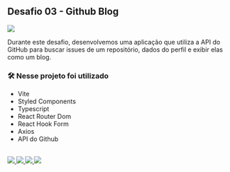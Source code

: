 ## Desafio 03 - Github Blog
<img src="https://user-images.githubusercontent.com/71772559/184001699-6ccc6082-3a1e-46ef-b7cc-908667f0d90d.png" align="center" />

Durante este desafio, desenvolvemos uma aplicação que utiliza a API do GitHub para buscar issues de um repositório, dados do perfil e exibir elas como um blog.

### 🛠️ Nesse projeto foi utilizado

* Vite
* Styled Components
* Typescript
* React Router Dom
* React Hook Form
* Axios
* API do Github

<br />

<a href="https://github-blog-gbdev13.vercel.app/" target="_blank">
<img src="https://user-images.githubusercontent.com/71772559/178192066-d52e0cf7-906e-4baa-80f3-4b49dde153c0.png" />
</a>

<a href="https://youtu.be/Vn0CbXsUwgQ" target="_blank">
<img src="https://user-images.githubusercontent.com/71772559/178192139-14eae3e0-490d-412d-a072-8f622f047d2c.png" />
</a>

<a href="/github-blog" target="_blank">
<img src="https://user-images.githubusercontent.com/71772559/178192378-234b9c46-7e31-47fb-8ddf-245617d8b198.png" />
</a>

<a href="https://www.figma.com/community/file/1138814951106121051" target="_blank">
<img src="https://user-images.githubusercontent.com/71772559/178192253-4fe4757c-de57-4878-a38c-a483c25670b1.png" />
</a>

&nbsp;
